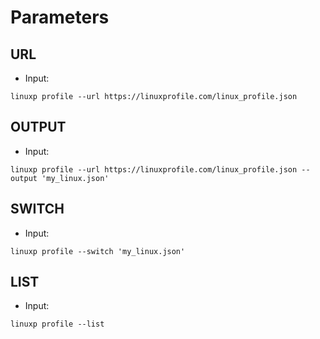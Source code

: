 # Parameters

## URL

- Input:

```
linuxp profile --url https://linuxprofile.com/linux_profile.json
```

## OUTPUT

- Input:

```
linuxp profile --url https://linuxprofile.com/linux_profile.json --output 'my_linux.json'
```

## SWITCH

- Input:

```
linuxp profile --switch 'my_linux.json'
```

## LIST

- Input:

```
linuxp profile --list
```
